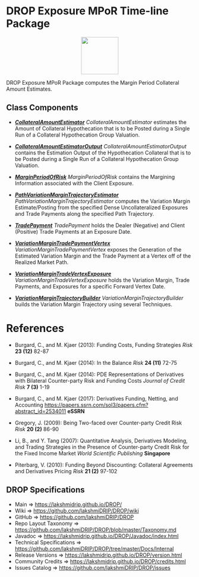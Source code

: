 # DROP Exposure MPoR Time-line Package

<p align="center"><img src="https://github.com/lakshmiDRIP/DROP/blob/master/DRIP_Logo.gif?raw=true" width="100"></p>

DROP Exposure MPoR Package computes the Margin Period Collateral Amount Estimates.

## Class Components

 * [***CollateralAmountEstimator***](https://github.com/lakshmiDRIP/DROP/tree/master/src/main/java/org/drip/exposure/mpor/CollateralAmountEstimator.java)
 <i>CollateralAmountEstimator</i> estimates the Amount of Collateral Hypothecation that is to be Posted
 during a Single Run of a Collateral Hypothecation Group Valuation.

 * [***CollateralAmountEstimatorOutput***](https://github.com/lakshmiDRIP/DROP/tree/master/src/main/java/org/drip/exposure/mpor/CollateralAmountEstimatorOutput.java)
 <i>CollateralAmountEstimatorOutput</i> contains the Estimation Output of the Hypothecation Collateral that
 is to be Posted during a Single Run of a Collateral Hypothecation Group Valuation.

 * [***MarginPeriodOfRisk***](https://github.com/lakshmiDRIP/DROP/tree/master/src/main/java/org/drip/exposure/mpor/MarginPeriodOfRisk.java)
 <i>MarginPeriodOfRisk</i> contains the Margining Information associated with the Client Exposure.

 * [***PathVariationMarginTrajectoryEstimator***](https://github.com/lakshmiDRIP/DROP/tree/master/src/main/java/org/drip/exposure/mpor/PathVariationMarginTrajectoryEstimator.java)
 <i>PathVariationMarginTrajectoryEstimator</i> computes the Variation Margin Estimate/Posting from the
 specified Dense Uncollateralized Exposures and Trade Payments along the specified Path Trajectory.

 * [***TradePayment***](https://github.com/lakshmiDRIP/DROP/tree/master/src/main/java/org/drip/exposure/mpor/TradePayment.java)
 <i>TradePayment</i> holds the Dealer (Negative) and Client (Positive) Trade Payments at an Exposure Date.

 * [***VariationMarginTradePaymentVertex***](https://github.com/lakshmiDRIP/DROP/tree/master/src/main/java/org/drip/exposure/mpor/VariationMarginTradePaymentVertex.java)
 <i>VariationMarginTradePaymentVertex</i> exposes the Generation of the Estimated Variation Margin and the
 Trade Payment at a Vertex off of the Realized Market Path.

 * [***VariationMarginTradeVertexExposure***](https://github.com/lakshmiDRIP/DROP/tree/master/src/main/java/org/drip/exposure/mpor/VariationMarginTradeVertexExposure.java)
 <i>VariationMarginTradeVertexExposure</i> holds the Variation Margin, Trade Payments, and Exposures for a
 specific Forward Vertex Date.

 * [***VariationMarginTrajectoryBuilder***](https://github.com/lakshmiDRIP/DROP/tree/master/src/main/java/org/drip/exposure/mpor/VariationMarginTrajectoryBuilder.java)
 <i>VariationMarginTrajectoryBuilder</i> builds the Variation Margin Trajectory using several Techniques.


# References

 * Burgard, C., and M. Kjaer (2013): Funding Costs, Funding Strategies <i>Risk</i> <b>23 (12)</b> 82-87

 * Burgard, C., and M. Kjaer (2014): In the Balance <i>Risk</i> <b>24 (11)</b> 72-75

 * Burgard, C., and M. Kjaer (2014): PDE Representations of Derivatives with Bilateral Counter-party Risk and
 Funding Costs <i>Journal of Credit Risk</i> <b>7 (3)</b> 1-19

 * Burgard, C., and M. Kjaer (2017): Derivatives Funding, Netting, and Accounting
 https://papers.ssrn.com/sol3/papers.cfm?abstract_id=2534011 <b>eSSRN</b>

 * Gregory, J. (2009): Being Two-faced over Counter-party Credit Risk <i>Risk</i> <b>20 (2)</b> 86-90

 * Li, B., and Y. Tang (2007): Quantitative Analysis, Derivatives Modeling, and Trading Strategies in the
 Presence of Counter-party Credit Risk for the Fixed Income Market <i>World Scientific Publishing </i>
 <b>Singapore</b>

 * Piterbarg, V. (2010): Funding Beyond Discounting: Collateral Agreements and Derivatives Pricing
 <i>Risk</i> <b>21 (2)</b> 97-102


## DROP Specifications

 * Main                     => https://lakshmidrip.github.io/DROP/
 * Wiki                     => https://github.com/lakshmiDRIP/DROP/wiki
 * GitHub                   => https://github.com/lakshmiDRIP/DROP
 * Repo Layout Taxonomy     => https://github.com/lakshmiDRIP/DROP/blob/master/Taxonomy.md
 * Javadoc                  => https://lakshmidrip.github.io/DROP/Javadoc/index.html
 * Technical Specifications => https://github.com/lakshmiDRIP/DROP/tree/master/Docs/Internal
 * Release Versions         => https://lakshmidrip.github.io/DROP/version.html
 * Community Credits        => https://lakshmidrip.github.io/DROP/credits.html
 * Issues Catalog           => https://github.com/lakshmiDRIP/DROP/issues
